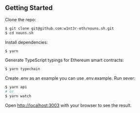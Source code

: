 ## Getting Started

Clone the repo:

```bash
$ git clone git@github.com:w1nt3r-eth/nouns.sh.git
$ cd nouns.sh
```

Install dependencies:

```bash
$ yarn
```

Generate TypeScript typings for Ethereum smart contracts:

```bash
$ yarn typechain
```

Create .env as an example you can use .env.example.
Run sever:

```bash
$ yarn api
# or
$ yarn watch
```

Open [http://localhost:3003](http://localhost:3003) with your browser to see the result.
